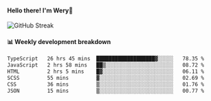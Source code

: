 #### Hello there! I'm Wery👋


![GitHub Streak](https://github-readme-streak-stats.herokuapp.com/?user=weryzebra-yue&theme=swift&hide_border=false&include_all_commits=true)



#### 📊 Weekly development breakdown
<!--START_SECTION:waka-->

```txt
TypeScript   26 hrs 45 mins  ███████████████████▓░░░░░   78.35 %
JavaScript   2 hrs 58 mins   ██▒░░░░░░░░░░░░░░░░░░░░░░   08.72 %
HTML         2 hrs 5 mins    █▓░░░░░░░░░░░░░░░░░░░░░░░   06.11 %
SCSS         55 mins         ▓░░░░░░░░░░░░░░░░░░░░░░░░   02.69 %
CSS          36 mins         ▒░░░░░░░░░░░░░░░░░░░░░░░░   01.76 %
JSON         15 mins         ▒░░░░░░░░░░░░░░░░░░░░░░░░   00.77 %
```

<!--END_SECTION:waka-->
